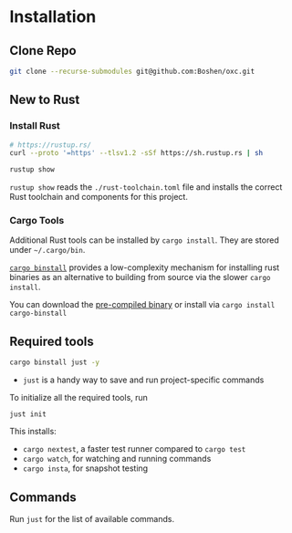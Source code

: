 # Installation

## Clone Repo

```bash
git clone --recurse-submodules git@github.com:Boshen/oxc.git
```

## New to Rust

### Install Rust
```bash
# https://rustup.rs/
curl --proto '=https' --tlsv1.2 -sSf https://sh.rustup.rs | sh

rustup show
```

`rustup show` reads the `./rust-toolchain.toml` file and installs the correct Rust toolchain and components for this project.

### Cargo Tools

Additional Rust tools can be installed by `cargo install`. They are stored under `~/.cargo/bin`.

[`cargo binstall`](https://github.com/cargo-bins/cargo-binstall) provides a low-complexity mechanism for installing rust binaries as an alternative to building from source via the slower `cargo install`.

You can download the [pre-compiled binary](https://github.com/cargo-bins/cargo-binstall#installation) or install via `cargo install cargo-binstall`


## Required tools

```bash
cargo binstall just -y
```

* `just` is a handy way to save and run project-specific commands

To initialize all the required tools, run

```
just init
```

This installs:

* `cargo nextest`, a faster test runner compared to `cargo test`
* `cargo watch`, for watching and running commands
* `cargo insta`, for snapshot testing

## Commands

Run `just` for the list of available commands.
